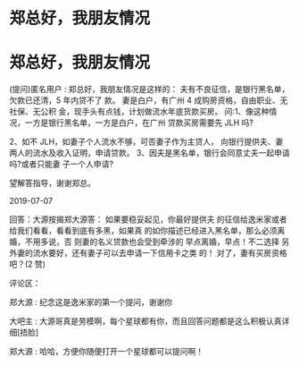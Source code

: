 # 郑总好，我朋友情况

# 郑总好，我朋友情况

(提问)匿名用户 : 郑总好，我朋友情况是这样的： 夫有不良征信，是银行黑名单，欠款已还清，5 年内贷不了 款。 妻是白户，有广州 4 成购房资格，自由职业、无社保、无公积 金，现手头有点钱，计划做流水年底货款买房。 问:1、像这种情况，一方是银行黑名单，一方是白户，在广州 贷款买房需要先 JLH 吗?

2、如不 JLH，如妻子个人流水不够，可否妻子作为主贷人， 向银行提供夫、妻两人的流水及收入证明，申请贷款。 3、因夫是黑名单，银行会同意丈夫一起申请吗?或者只能妻 子一个人申请?

望解答指导，谢谢郑总。

2019-07-07

回答：大源按揭郑大源答： 如果要稳妥起见，你最好提供夫 的征信给逸米家或者给我们看看，看看到底有多黑，如果真 的如你描述已经进入黑名单，那么必须离婚，不用多说，否 则妻的名义贷款也会受到牵涉的 早点离婚，早点！不二选择 另外妻的流水要好，还有妻子可以去申请一下信用卡之类 的！ 对了，妻有买房资格吧？(2 赞)

评论区：

郑大源 : 纪念这是逸米家的第一个提问，谢谢你

大吧主 : 大源哥真是劳模啊，每个星球都有你，而且回答问题都是这么积极认真详细[捂脸]

郑大源 : 哈哈，方便你随便打开一个星球都可以提问啊！